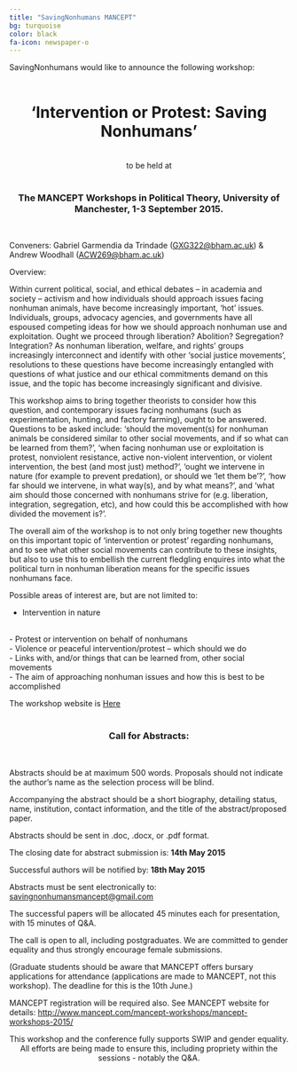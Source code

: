 ```yaml
---
title: "SavingNonhumans MANCEPT"
bg: turquoise
color: black
fa-icon: newspaper-o
---
```


SavingNonhumans would like to announce the following workshop:
<br />
<br />

# <center>‘Intervention or Protest: Saving Nonhumans’</center>
<br />

<center>to be held at</center>
<br />

### <center>The MANCEPT Workshops in Political Theory, University of Manchester, 1-3 September 2015.</center>
<br />

Conveners: Gabriel Garmendia da Trindade (GXG322@bham.ac.uk) & Andrew Woodhall (ACW269@bham.ac.uk)

Overview:

Within current political, social, and ethical debates – in academia and society – activism and how individuals should approach issues facing nonhuman animals, have become increasingly important, ‘hot’ issues. Individuals, groups, advocacy agencies, and governments have all espoused competing ideas for how we should approach nonhuman use and exploitation. Ought we proceed through liberation? Abolition? Segregation? Integration? As nonhuman liberation, welfare, and rights’ groups increasingly interconnect and identify with other ‘social justice movements’, resolutions to these questions have become increasingly entangled with questions of what justice and our ethical commitments demand on this issue, and the topic has become increasingly significant and divisive.

This workshop aims to bring together theorists to consider how this question, and contemporary issues facing nonhumans (such as experimentation, hunting, and factory farming), ought to be answered. Questions to be asked include: ‘should the movement(s) for nonhuman animals be considered similar to other social movements, and if so what can be learned from them?’, ‘when facing nonhuman use or exploitation is protest, nonviolent resistance, active non-violent intervention, or violent intervention, the best (and most just) method?’, ‘ought we intervene in nature (for example to prevent predation), or should we ‘let them be’?’, ‘how far should we intervene, in what way(s), and by what means?’, and ‘what aim should those concerned with nonhumans strive for (e.g. liberation, integration, segregation, etc), and how could this be accomplished with how divided the movement is?’.

The overall aim of the workshop is to not only bring together new thoughts on this important topic of ‘intervention or protest’ regarding nonhumans, and to see what other social movements can contribute to these insights, but also to use this to embellish the current fledgling enquires into what the political turn in nonhuman liberation means for the specific issues nonhumans face.

Possible areas of interest are, but are not limited to:
<br />
-	Intervention in nature
<br />
-	Protest or intervention on behalf of nonhumans
<br />
-	Violence or peaceful intervention/protest – which should we do
<br />
-	Links with, and/or things that can be learned from, other social movements
<br />
-	The aim of approaching nonhuman issues and how this is best to be accomplished

The workshop website is [Here](http://www.mancept.com/mancept-workshops/mancept-workshops-2015/panels-ii/intervention-or-protest-saving-nonhumans/)
<br />
<br />

### <center>Call for Abstracts:</center>
<br />

Abstracts should be at maximum 500 words. Proposals should not indicate the author’s name as the selection process will be blind.
<br />

Accompanying the abstract should be a short biography, detailing status, name, institution, contact information, and the title of the abstract/proposed paper.
<br />

Abstracts should be sent in .doc, .docx, or .pdf format.
<br />

The closing date for abstract submission is: <span style="font-weight:bold">14th May 2015</span>
<br />

Successful authors will be notified by: <span style="font-weight:bold">18th May 2015</span>
<br />

Abstracts must be sent electronically to: savingnonhumansmancept@gmail.com
<br />

The successful papers will be allocated 45 minutes each for presentation, with 15 minutes of Q&A.
<br />

The call is open to all, including postgraduates. We are committed to gender equality and thus strongly encourage female submissions.
<br />

(Graduate students should be aware that MANCEPT offers bursary applications for attendance (applications are made to MANCEPT, not this workshop). The deadline for this is the 10th June.) 
<br />

MANCEPT registration will be required also. See MANCEPT website for details: http://www.mancept.com/mancept-workshops/mancept-workshops-2015/
<br />


<center>This workshop and the conference fully supports SWIP and gender equality. All efforts are being made to ensure this, including propriety within the sessions - notably the Q&A.</center>


